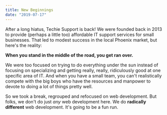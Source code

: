 ```yaml
---
title: New Beginnings
date: "2019-07-17"
---
```


After a long hiatus, Techie Support is back!  We were founded back in 2013 to provide (perhaps a little too) affordable IT support services for small businesses.  That led to modest success in the local Phoenix market, but here's the reality:

**When you stand in the middle of the road, you get ran over.**

We were too focused on trying to do everything under the sun instead of focusing on specializing and getting really, really, ridiculously good at one specific area of IT.  And when you have a small team, you can't realistically compete with the big boys who have the resources and manpower to devote to doing a lot of things pretty well.

So we took a break, regrouped and refocused on web development.  But folks, we don't do just *any* web development here.  We do **radically different** web development.  It's going to be a fun run.